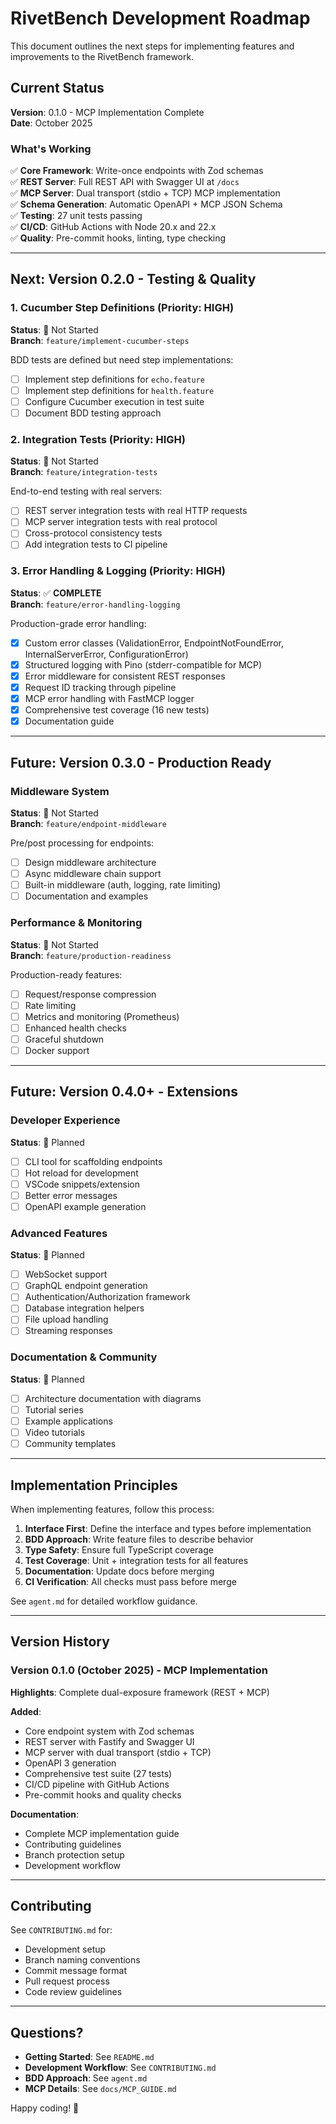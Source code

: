 # RivetBench Development Roadmap

This document outlines the next steps for implementing features and improvements to the RivetBench framework.

## Current Status

**Version**: 0.1.0 - MCP Implementation Complete  
**Date**: October 2025

### What's Working

✅ **Core Framework**: Write-once endpoints with Zod schemas  
✅ **REST Server**: Full REST API with Swagger UI at `/docs`  
✅ **MCP Server**: Dual transport (stdio + TCP) MCP implementation  
✅ **Schema Generation**: Automatic OpenAPI + MCP JSON Schema  
✅ **Testing**: 27 unit tests passing  
✅ **CI/CD**: GitHub Actions with Node 20.x and 22.x  
✅ **Quality**: Pre-commit hooks, linting, type checking  

---

## Next: Version 0.2.0 - Testing & Quality

### 1. Cucumber Step Definitions (Priority: HIGH)
**Status**: 🔴 Not Started  
**Branch**: `feature/implement-cucumber-steps`

BDD tests are defined but need step implementations:
- [ ] Implement step definitions for `echo.feature`
- [ ] Implement step definitions for `health.feature`
- [ ] Configure Cucumber execution in test suite
- [ ] Document BDD testing approach

### 2. Integration Tests (Priority: HIGH)
**Status**: 🔴 Not Started  
**Branch**: `feature/integration-tests`

End-to-end testing with real servers:
- [ ] REST server integration tests with real HTTP requests
- [ ] MCP server integration tests with real protocol
- [ ] Cross-protocol consistency tests
- [ ] Add integration tests to CI pipeline

### 3. Error Handling & Logging (Priority: HIGH)
**Status**: ✅ **COMPLETE**  
**Branch**: `feature/error-handling-logging`

Production-grade error handling:
- [x] Custom error classes (ValidationError, EndpointNotFoundError, InternalServerError, ConfigurationError)
- [x] Structured logging with Pino (stderr-compatible for MCP)
- [x] Error middleware for consistent REST responses
- [x] Request ID tracking through pipeline
- [x] MCP error handling with FastMCP logger
- [x] Comprehensive test coverage (16 new tests)
- [x] Documentation guide

---

## Future: Version 0.3.0 - Production Ready

### Middleware System
**Status**: 🔴 Not Started  
**Branch**: `feature/endpoint-middleware`

Pre/post processing for endpoints:
- [ ] Design middleware architecture
- [ ] Async middleware chain support
- [ ] Built-in middleware (auth, logging, rate limiting)
- [ ] Documentation and examples

### Performance & Monitoring
**Status**: 🔴 Not Started  
**Branch**: `feature/production-readiness`

Production-ready features:
- [ ] Request/response compression
- [ ] Rate limiting
- [ ] Metrics and monitoring (Prometheus)
- [ ] Enhanced health checks
- [ ] Graceful shutdown
- [ ] Docker support

---

## Future: Version 0.4.0+ - Extensions

### Developer Experience
**Status**: 💭 Planned

- [ ] CLI tool for scaffolding endpoints
- [ ] Hot reload for development
- [ ] VSCode snippets/extension
- [ ] Better error messages
- [ ] OpenAPI example generation

### Advanced Features
**Status**: 💭 Planned

- [ ] WebSocket support
- [ ] GraphQL endpoint generation
- [ ] Authentication/Authorization framework
- [ ] Database integration helpers
- [ ] File upload handling
- [ ] Streaming responses

### Documentation & Community
**Status**: 💭 Planned

- [ ] Architecture documentation with diagrams
- [ ] Tutorial series
- [ ] Example applications
- [ ] Video tutorials
- [ ] Community templates

---

## Implementation Principles

When implementing features, follow this process:

1. **Interface First**: Define the interface and types before implementation
2. **BDD Approach**: Write feature files to describe behavior
3. **Type Safety**: Ensure full TypeScript coverage
4. **Test Coverage**: Unit + integration tests for all features
5. **Documentation**: Update docs before merging
6. **CI Verification**: All checks must pass before merge

See `agent.md` for detailed workflow guidance.

---

## Version History

### Version 0.1.0 (October 2025) - MCP Implementation
**Highlights**: Complete dual-exposure framework (REST + MCP)

**Added**:
- Core endpoint system with Zod schemas
- REST server with Fastify and Swagger UI
- MCP server with dual transport (stdio + TCP)
- OpenAPI 3 generation
- Comprehensive test suite (27 tests)
- CI/CD pipeline with GitHub Actions
- Pre-commit hooks and quality checks

**Documentation**:
- Complete MCP implementation guide
- Contributing guidelines
- Branch protection setup
- Development workflow

---

## Contributing

See `CONTRIBUTING.md` for:
- Development setup
- Branch naming conventions
- Commit message format
- Pull request process
- Code review guidelines

---

## Questions?

- **Getting Started**: See `README.md`
- **Development Workflow**: See `CONTRIBUTING.md`
- **BDD Approach**: See `agent.md`
- **MCP Details**: See `docs/MCP_GUIDE.md`

Happy coding! 🚀
